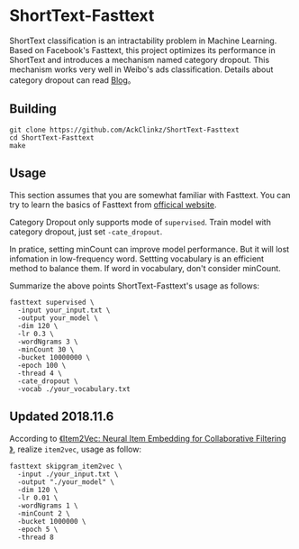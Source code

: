 # ShortText-Fasttext

ShortText classification is an intractability problem in Machine Learning. Based on Facebook's Fasttext, this project optimizes its performance in ShortText and introduces a mechanism named category dropout. This mechanism works very well in Weibo's ads classification. Details about category dropout can read [Blog](https://blog.csdn.net/AckClinkz/article/details/81907903)。

## Building

```shell
git clone https://github.com/AckClinkz/ShortText-Fasttext
cd ShortText-Fasttext
make
```
## Usage

This section assumes that you are somewhat familiar with Fasttext. You can try to learn the basics of Fasttext from [officical website](https://github.com/facebookresearch/fastText).

Category Dropout only supports mode of `supervised`. Train model with category dropout, just set `-cate_dropout`.

In pratice, setting minCount can improve model performance. But it will lost infomation in low-frequency word. Settting vocabulary is an efficient method to balance them. If word in vocabulary, don't consider minCount.

Summarize the above points ShortText-Fasttext's usage as follows:

```
fasttext supervised \
  -input your_input.txt \
  -output your_model \
  -dim 120 \
  -lr 0.3 \
  -wordNgrams 3 \
  -minCount 30 \
  -bucket 10000000 \
  -epoch 100 \
  -thread 4 \
  -cate_dropout \
  -vocab ./your_vocabulary.txt
```

## Updated 2018.11.6

According to [《Item2Vec: Neural Item Embedding for Collaborative Filtering 》](https://arxiv.org/vc/arxiv/papers/1603/1603.04259v2.pdf), realize `item2vec`, usage as follow:

```
fasttext skipgram_item2vec \
  -input ./your_input.txt \
  -output "./your_model" \
  -dim 120 \
  -lr 0.01 \
  -wordNgrams 1 \
  -minCount 2 \
  -bucket 1000000 \
  -epoch 5 \
  -thread 8
```
